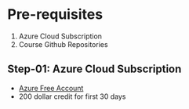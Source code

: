 # Pre-requisites
1. Azure Cloud Subscription
2. Course Github Repositories

## Step-01: Azure Cloud Subscription
- [Azure Free Account](https://azure.microsoft.com/en-in/free/)
- 200 dollar credit for first 30 days


